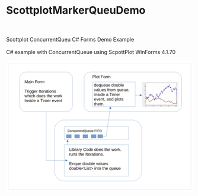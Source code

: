 # ScottplotMarkerQueuDemo
<br>
<br> Scottplot ConcurrentQueu C# Forms Demo Example
<br>
<br>C# example with ConcurrentQueue using ScpottPlot WinForms 4.1.70
<br>

![Scottplot ConcurrentQueu workflow](https://github.com/gitfrid/ScottplotMarkerQueuDemo/blob/eaedc80f975ba92b9aa319bbf357a4443fa68cc3/Documentation/Scottplot_ConcurrentQueue_Workflow.png)
<br>
<br>
